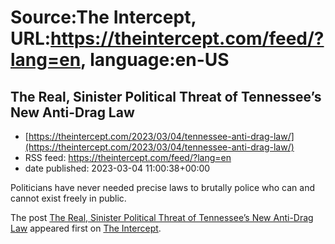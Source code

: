 # Source:The Intercept, URL:https://theintercept.com/feed/?lang=en, language:en-US

## The Real, Sinister Political Threat of Tennessee’s New Anti-Drag Law
 - [https://theintercept.com/2023/03/04/tennessee-anti-drag-law/](https://theintercept.com/2023/03/04/tennessee-anti-drag-law/)
 - RSS feed: https://theintercept.com/feed/?lang=en
 - date published: 2023-03-04 11:00:38+00:00

<p>Politicians have never needed precise laws to brutally police who can and cannot exist freely in public.</p>
<p>The post <a href="https://theintercept.com/2023/03/04/tennessee-anti-drag-law/" rel="nofollow">The Real, Sinister Political Threat of Tennessee’s New Anti-Drag Law</a> appeared first on <a href="https://theintercept.com" rel="nofollow">The Intercept</a>.</p>

